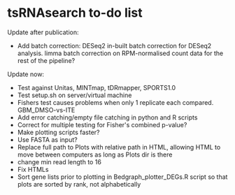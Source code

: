 # tsRNAsearch to-do list

Update after publication:
* Add batch correction: DESeq2 in-built batch correction for DESeq2 analysis. limma batch correction on RPM-normalised count data for the rest of the pipeline?

Update now:
* Test against Unitas, MINTmap, tDRmapper, SPORTS1.0
* Test setup.sh on server/virtual machine
* Fishers test causes problems when only 1 replicate each compared. GBM_DMSO-vs-ITE
* Add error catching/empty file catching in python and R scripts
* Correct for multiple testing for Fisher's combined p-value?
* Make plotting scripts faster?
* Use FASTA as input?
* Replace full path to Plots with relative path in HTML, allowing HTML to move between computers as long as Plots dir is there 
* change min read length to 16
* Fix HTMLs
* Sort gene lists prior to plotting in Bedgraph_plotter_DEGs.R script so that plots are sorted by rank, not alphabetically
